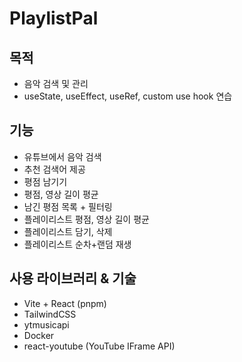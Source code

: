 # PlaylistPal

## 목적

- 음악 검색 및 관리
- useState, useEffect, useRef, custom use hook 연습

## 기능

- 유튜브에서 음악 검색
- 추천 검색어 제공
- 평점 남기기
- 평점, 영상 길이 평균
- 남긴 평점 목록 + 필터링
- 플레이리스트 평점, 영상 길이 평균
- 플레이리스트 담기, 삭제
- 플레이리스트 순차+랜덤 재생

## 사용 라이브러리 & 기술

- Vite + React (pnpm)
- TailwindCSS
- ytmusicapi
- Docker
- react-youtube (YouTube IFrame API)
